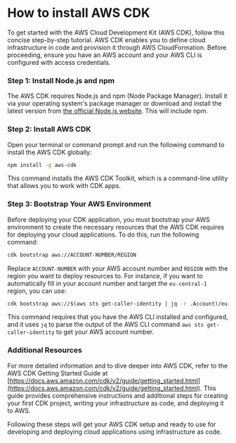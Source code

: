 # How to install AWS CDK

To get started with the AWS Cloud Development Kit (AWS CDK), follow this concise step-by-step tutorial. AWS CDK enables you to define cloud infrastructure in code and provision it through AWS CloudFormation. Before proceeding, ensure you have an AWS account and your AWS CLI is configured with access credentials.

### Step 1: Install Node.js and npm

The AWS CDK requires Node.js and npm (Node Package Manager). Install it via your operating system's package manager or download and install the latest version from [the official Node.js website](https://nodejs.org/). This will include npm.

### Step 2: Install AWS CDK

Open your terminal or command prompt and run the following command to install the AWS CDK globally:

```sh
npm install -g aws-cdk
```

This command installs the AWS CDK Toolkit, which is a command-line utility that allows you to work with CDK apps.

### Step 3: Bootstrap Your AWS Environment

Before deploying your CDK application, you must bootstrap your AWS environment to create the necessary resources that the AWS CDK requires for deploying your cloud applications. To do this, run the following command:

```sh
cdk bootstrap aws://ACCOUNT-NUMBER/REGION
```

Replace `ACCOUNT-NUMBER` with your AWS account number and `REGION` with the region you want to deploy resources to. For instance, if you want to automatically fill in your account number and target the `eu-central-1` region, you can use:

```sh
cdk bootstrap aws://$(aws sts get-caller-identity | jq -r .Account)/eu-central-1
```

This command requires that you have the AWS CLI installed and configured, and it uses `jq` to parse the output of the AWS CLI command `aws sts get-caller-identity` to get your AWS account number.

### Additional Resources

For more detailed information and to dive deeper into AWS CDK, refer to the AWS CDK Getting Started Guide at [https://docs.aws.amazon.com/cdk/v2/guide/getting_started.html](https://docs.aws.amazon.com/cdk/v2/guide/getting_started.html). This guide provides comprehensive instructions and additional steps for creating your first CDK project, writing your infrastructure as code, and deploying it to AWS.

Following these steps will get your AWS CDK setup and ready to use for developing and deploying cloud applications using infrastructure as code.